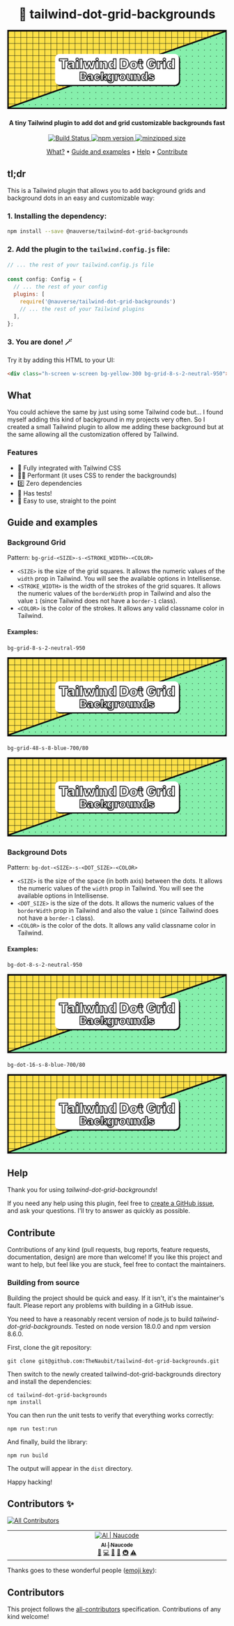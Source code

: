 <h1 align="center">
  🎨 tailwind-dot-grid-backgrounds
  <br>
</h1>

<p align="center">
  <img src="https://github.com/TheNaubit/tailwind-dot-grid-backgrounds/blob/92a8b6c3f527533ded1f497f035c8515c85cb995/images/header.png" alt="tailwind-dot-grid-backgrounds" />
</p>

<h4 align="center">A tiny Tailwind plugin to add dot and grid customizable backgrounds fast</h4>

<p align="center">
  <a href="https://github.com/TheNaubit/tailwind-dot-grid-backgrounds/actions">
    <img src="https://github.com/TheNaubit/tailwind-dot-grid-backgrounds/actions/workflows/release.yml/badge.svg"
         alt="Build Status">
  </a>
  <a href="https://www.npmjs.com/package/@nauverse/tailwind-dot-grid-backgrounds">
    <img src="https://img.shields.io/npm/v/@nauverse/tailwind-dot-grid-backgrounds.svg?style=flat" alt="npm version">
  </a>
  <a href="https://bundlephobia.com/result?p=@nauverse/tailwind-dot-grid-backgrounds">
    <img src="https://img.shields.io/bundlephobia/minzip/%40nauverse/tailwind-dot-grid-backgrounds" alt="minzipped size">
  </a>
</p>

<p align="center">
  <a href="#what">What?</a> •
  <a href="#guide-and-examples">Guide and examples</a> •
  <a href="#help">Help</a> •
  <a href="#contribute">Contribute</a>
</p>

## tl;dr
This is a Tailwind plugin that allows you to add background grids and background dots in an easy and customizable way:

### 1. Installing the dependency:
```bash
npm install --save @nauverse/tailwind-dot-grid-backgrounds
```

### 2. Add the plugin to the `tailwind.config.js` file:
~~~js
// ... the rest of your tailwind.config.js file

const config: Config = {
  // ... the rest of your config
  plugins: [
    require('@nauverse/tailwind-dot-grid-backgrounds')
    // ... the rest of your Tailwind plugins
  ],
};
~~~

### 3. You are done! 🪄
Try it by adding this HTML to your UI:
```html
<div class="h-screen w-screen bg-yellow-300 bg-grid-8-s-2-neutral-950"></div>
```

## What
You could achieve the same by just using some Tailwind code but... I found myself adding this kind of background in my projects very often. So I created a small Tailwind plugin to allow me adding these background but at the same allowing all the customization offered by Tailwind.

### Features
- 🎨 Fully integrated with Tailwind CSS
- 🏃‍♂️ Performant (it uses CSS to render the backgrounds)
- 0️⃣ Zero dependencies
- 🧪 Has tests!
- 🎉 Easy to use, straight to the point

## Guide and examples

### Background Grid
Pattern: `bg-grid-<SIZE>-s-<STROKE_WIDTH>-<COLOR>`

- `<SIZE>` is the size of the grid squares. It allows the numeric values of the `width` prop in Tailwind. You will see the available options in Intellisense.
- `<STROKE_WIDTH>` is the width of the strokes of the grid squares. It allows the numeric values of the `borderWidth` prop in Tailwind and also the value `1` (since Tailwind does not have a `border-1` class).
- `<COLOR>` is the color of the strokes. It allows any valid classname color in Tailwind.

#### Examples:
`bg-grid-8-s-2-neutral-950`
<p align="center">
  <img src="https://github.com/TheNaubit/tailwind-dot-grid-backgrounds/blob/92a8b6c3f527533ded1f497f035c8515c85cb995/images/header.png" alt="tailwind-dot-grid-backgrounds" />
</p>

`bg-grid-48-s-8-blue-700/80`
<p align="center">
  <img src="https://github.com/TheNaubit/tailwind-dot-grid-backgrounds/blob/92a8b6c3f527533ded1f497f035c8515c85cb995/images/header.png" alt="tailwind-dot-grid-backgrounds" />
</p>

### Background Dots
Pattern: `bg-dot-<SIZE>-s-<DOT_SIZE>-<COLOR>`

- `<SIZE>` is the size of the space (in both axis) between the dots. It allows the numeric values of the `width` prop in Tailwind. You will see the available options in Intellisense.
- `<DOT_SIZE>` is the size of the dots. It allows the numeric values of the `borderWidth` prop in Tailwind and also the value `1` (since Tailwind does not have a `border-1` class).
- `<COLOR>` is the color of the dots. It allows any valid classname color in Tailwind.

#### Examples:
`bg-dot-8-s-2-neutral-950`
<p align="center">
  <img src="https://github.com/TheNaubit/tailwind-dot-grid-backgrounds/blob/92a8b6c3f527533ded1f497f035c8515c85cb995/images/header.png" alt="tailwind-dot-grid-backgrounds" />
</p>

`bg-dot-16-s-8-blue-700/80`
<p align="center">
  <img src="https://github.com/TheNaubit/tailwind-dot-grid-backgrounds/blob/92a8b6c3f527533ded1f497f035c8515c85cb995/images/header.png" alt="tailwind-dot-grid-backgrounds" />
</p>

## Help

Thank you for using *tailwind-dot-grid-backgrounds*!

If you need any help using this plugin, feel free to [create a GitHub issue](https://github.com/TheNaubit/tailwind-dot-grid-backgrounds/issues/new/choose), and ask your questions. I'll try to answer as quickly as possible.

## Contribute

Contributions of any kind (pull requests, bug reports, feature requests, documentation, design) are more than welcome! If you like this project and want to help, but feel like you are stuck, feel free to contact the maintainers.

### Building from source

Building the project should be quick and easy. If it isn't, it's the maintainer's fault. Please report any problems with building in a GitHub issue.

You need to have a reasonably recent version of node.js to build *tailwind-dot-grid-backgrounds*. 
Tested on node version 18.0.0 and npm version 8.6.0.

First, clone the git repository:

```
git clone git@github.com:TheNaubit/tailwind-dot-grid-backgrounds.git
```

Then switch to the newly created tailwind-dot-grid-backgrounds directory and install the dependencies:

```
cd tailwind-dot-grid-backgrounds
npm install
```

You can then run the unit tests to verify that everything works correctly:

```
npm run test:run
```

And finally, build the library:

```
npm run build
```

The output will appear in the `dist` directory.

Happy hacking!

## Contributors ✨

<!-- ALL-CONTRIBUTORS-BADGE:START - Do not remove or modify this section -->
[![All Contributors](https://img.shields.io/badge/all_contributors-1-orange.svg?style=flat-square)](#contributors-)
<!-- ALL-CONTRIBUTORS-BADGE:END -->
<!-- ALL-CONTRIBUTORS-LIST:START - Do not remove or modify this section -->
<!-- prettier-ignore-start -->
<!-- markdownlint-disable -->
<table>
  <tbody>
    <tr>
      <td align="center" valign="top" width="14.28%"><a href="https://albertadler.com"><img src="https://avatars.githubusercontent.com/u/22015497?v=4?s=100" width="100px;" alt="Al &#124; Naucode"/><br /><sub><b>Al &#124; Naucode</b></sub></a><br /><a href="https://github.com/TheNaubit/tailwind-dot-grid-backgrounds/issues?q=author%3ATheNaubit" title="Bug reports">🐛</a> <a href="https://github.com/TheNaubit/tailwind-dot-grid-backgrounds/commits?author=TheNaubit" title="Code">💻</a> <a href="https://github.com/TheNaubit/tailwind-dot-grid-backgrounds/commits?author=TheNaubit" title="Documentation">📖</a> <a href="#maintenance-TheNaubit" title="Maintenance">🚧</a> <a href="#infra-TheNaubit" title="Infrastructure (Hosting, Build-Tools, etc)">🚇</a> <a href="https://github.com/TheNaubit/tailwind-dot-grid-backgrounds/commits?author=TheNaubit" title="Tests">⚠️</a></td>
    </tr>
  </tbody>
</table>

<!-- markdownlint-restore -->
<!-- prettier-ignore-end -->

<!-- ALL-CONTRIBUTORS-LIST:END -->

Thanks goes to these wonderful people ([emoji key](https://allcontributors.org/docs/en/emoji-key)):

## Contributors

<!-- ALL-CONTRIBUTORS-LIST:START - Do not remove or modify this section -->
<!-- prettier-ignore-start -->
<!-- markdownlint-disable -->

<!-- markdownlint-restore -->
<!-- prettier-ignore-end -->

<!-- ALL-CONTRIBUTORS-LIST:END -->

This project follows the [all-contributors](https://github.com/all-contributors/all-contributors) specification. Contributions of any kind welcome!